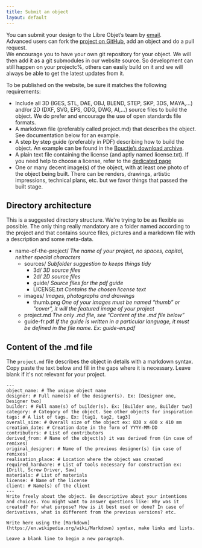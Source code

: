 ```yaml
---
title: Submit an object
layout: default
---
```

You can submit your design to the Libre Objet’s team by [email](mailto:hello@libreobjet.org).  
Advanced users can fork the [project on GitHub](https://github.com/libreobjet/libreobjet.org), add an object and do a pull request.  
We encourage you to have your own git repository for your object. We will then add it as a git submodules in our website source.
So development can still happen on your projectc%, others can easily build on it and we will always be able to get the latest updates from it.

To be published on the website, be sure it matches the following requirements:

- Include all 3D (IGES, STL, DAE, OBJ, BLEND, STEP, SKP, 3DS, MAYA,…) and/or 2D (DXF, SVG, EPS, ODG, DWG, AI,…) source files to build the object. We do prefer and encourage the use of open standards file formats.
- A markdown file (preferably called project.md) that describes the object. See documentation below for an example.
- A step by step guide (preferably in PDF) describing how to build the object. An example can be found in the [Bouctje’s download archive](http://libreobjet.org/objects/bouctje/).
- A plain text file containing the license (and aptly named license.txt). If you need help to choose a license, refer to the [dedicated page](http://libreobjet.org/licenses/)
- One or many decent image(s) of the object, with at least one photo of the object being built. There can be renders, drawings, artistic impressions, technical plans, etc. but we favor things that passed the built stage.

## Directory architecture
This is a suggested directory structure. We're trying to be as flexible as possible. The only thing really mandatory are a folder named according to the project and that contains source files, pictures and a markdown file with a description and some meta-data.

- name-of-the-project/ *The name of your project, no spaces, capital, neither special characters*
  - sources/ *Subfolder suggestion to keeps things tidy*
    - 3d/ *3D source files*
    - 2d/ *2D source files*
    - guide/ *Source files for the pdf guide*
    - LICENSE.txt *Contains the chosen license text*
  - images/ *Images, photographs and drawings*
    - thumb.png *One of your images must be named “thumb” or "cover", it will the featured image of your project*
  - project.md *The only .md file, see “Content of the .md file below”*
  - guide-fr.pdf *If the guide is written in a particular language, it must be defined in the file name. Ex: guide-en.pdf*

## Content of the .md file

The `project.md` file describes the object in details with a markdown syntax.
Copy paste the text below and fill in the gaps where it is necessary.
Leave blank if it's not relevant for your project.
```
---
object_name: # The unique object name
designer: # Full name(s) of the designer(s). Ex: [Designer one, Designer two]
builder: # Full name(s) of builder(s). Ex: [Builder one, Builder two]
category: # Category of the object. See other objects for inspiration
tags: # A list of tags. Ex: [tag1, tag2, tag3]
overall_size: # Overall size of the object ex: 830 x 400 x 410 mm
creation_date: # Creation date in the form of YYYY-MM-DD
contributors: # List of contributors
derived_from: # Name of the object(s) it was derived from (in case of remixes)
original_designer: # Name of the previous designer(s) (in case of remixes)
realisation_place: # Location where the object was created
required_hardware: # List of tools necessary for construction ex: [Drill, Screw Driver, Saw]
materials: # List of materials
license: # Name of the license
client: # Name(s) of the client
---
Write freely about the object. Be descriptive about your intentions and choices. You might want to answer questions like: Why was it created? For what purpose? How is it best used or done? In case of derivatives, what is different from the previous versions? etc.

Write here using the [Markdown](https://en.wikipedia.org/wiki/Markdown) syntax, make links and lists.

Leave a blank line to begin a new paragraph.
```
